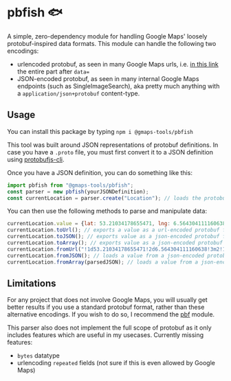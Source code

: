# pbfish 🐟

A simple, zero-dependency module for handling Google Maps' loosely protobuf-inspired data formats. This module can handle the following two encodings:

 * urlencoded protobuf, as seen in many Google Maps urls, i.e. [in this link](https://www.google.com/maps/@53.2115687,6.566413,3a,75y,255.84h,90t/data=!3m7!1e1!3m5!1sJ1lsIa1AUTItTwcisKl26Q!2e0!6shttps:%2F%2Fstreetviewpixels-pa.googleapis.com%2Fv1%2Fthumbnail%3Fpanoid%3DJ1lsIa1AUTItTwcisKl26Q%26cb_client%3Dmaps_sv.tactile.gps%26w%3D203%26h%3D100%26yaw%3D247.16174%26pitch%3D0%26thumbfov%3D100!7i16384!8i8192) the entire part after `data=`
 * JSON-encoded protobuf, as seen in many internal Google Maps endpoints (such as SingleImageSearch), aka pretty much anything with a `application/json+protobuf` content-type.

## Usage

You can install this package by typing `npm i @gmaps-tools/pbfish`

This tool was built around JSON representations of protobuf definitions. In case you have a `.proto` file, you must first convert it to a JSON definition using [protobufjs-cli](https://www.npmjs.com/package/protobufjs-cli).

Once you have a JSON definition, you can do something like this:

```js
import pbfish from "@gmaps-tools/pbfish";
const parser = new pbfish(yourJSONDefinition);
const currentLocation = parser.create("Location"); // loads the protobuf definition called Location from your json
```

You can then use the following methods to parse and manipulate data:
```js
currentLocation.value = {lat: 53.21034178655471, lng: 6.564304111160638, notes: {country: "nl", subdivision: "groningen"}} // loads in a value to the the parser
currentLocation.toUrl(); // exports a value as a url-encoded protobuf format
currentLocation.toJSON(); // exports value as a json-encoded protobuf format
currentLocation.toArray(); // exports value as a json-encoded protobuf format (decoded into an array)
currentLocation.fromUrl("!1d53.21034178655471!2d6.564304111160638!3m2!1snl!2sgroningen"); // loads a value from a url-encoded format
currentLocation.fromJSON(); // loads a value from a json-encoded protobuf format (unparsed)
currentLocation.fromArray(parsedJSON); // loads a value from a json-encoded protobuf format (decoded into an array)
```

## Limitations

For any project that does not involve Google Maps, you will usually get better results if you use a standard protobuf format, rather than these alternative encodings. If you wish to do so, I recommend the [pbf](https://www.npmjs.com/package/pbf) module.

This parser also does not implement the full scope of protobuf as it only includes features which are useful in my usecases. Currently missing features:

 * `bytes` datatype
 * urlencoding `repeated` fields (not sure if this is even allowed by Google Maps)